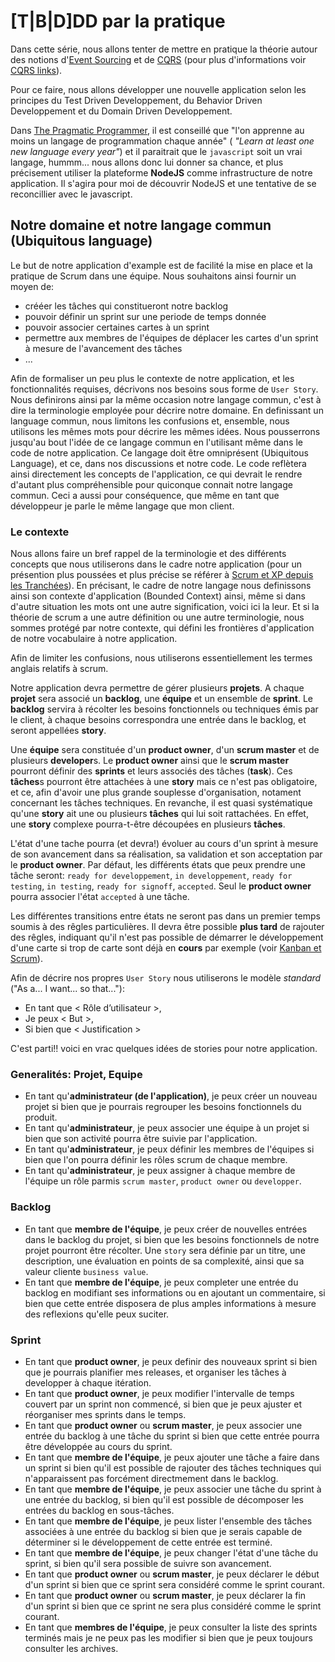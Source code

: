 # [T|B|D]DD par la pratique

Dans cette série, nous allons tenter de mettre en pratique la théorie autour des notions 
d'[Event Sourcing][event-sourcing] et de [CQRS][cqrs] (pour plus d'informations voir [CQRS links][cqrs-links]).

Pour ce faire, nous allons développer une nouvelle application selon les principes du Test Driven Developpement,
du Behavior Driven Developpement et du Domain Driven Developpement.

[event-sourcing]:http://technbolts.tumblr.com/post/11317032794
[cqrs]:http://martinfowler.com/bliki/CQRS.html
[cqrs-links]:http://technbolts.tumblr.com/post/10529825424

Dans [The Pragmatic Programmer](http://pragprog.com/refer/pragpub24/titles/tpp/the-pragmatic-programmer), 
il est conseillé que "l'on apprenne au moins un langage de programmation chaque année" (
*"Learn at least one new language every year"*) et il paraitrait que le `javascript` soit un vrai langage,
hummm... nous allons donc lui donner sa chance, et plus précisement utiliser la plateforme **NodeJS**
comme infrastructure de notre application. Il s'agira pour moi de découvrir NodeJS et une tentative de
se reconcillier avec le javascript.

## Notre domaine et notre langage commun (Ubiquitous language)

Le but de notre application d'example est de facilité la mise en place et la pratique de Scrum dans une équipe.
Nous souhaitons ainsi fournir un moyen de:

* crééer les tâches qui constitueront notre backlog
* pouvoir définir un sprint sur une periode de temps donnée
* pouvoir associer certaines cartes à un sprint
* permettre aux membres de l'équipes de déplacer les cartes d'un sprint à mesure de l'avancement des tâches
* ...

Afin de formaliser un peu plus le contexte de notre application, et les fonctionnalités requises, décrivons nos besoins sous
forme de `User Story`. Nous definirons ainsi par la même occasion notre langage commun, c'est à dire la terminologie employée
pour décrire notre domaine. En definissant un language commun, nous limitons les confusions et, ensemble, nous utilisons les 
mêmes mots pour décrire les mêmes idées. Nous pousserrons jusqu'au bout l'idée de ce langage commun en l'utilisant même dans
le code de notre application. Ce langage doit être omniprésent (Ubiquitous Language), et ce, dans nos discussions et notre 
code. Le code reflètera ainsi directement les concepts de l'application, ce qui devrait le rendre d'autant plus compréhensible
pour quiconque connait notre langage commun. Ceci a aussi pour conséquence, que même en tant que développeur je parle le 
même langage que mon client.

### Le contexte

Nous allons faire un bref rappel de la terminologie et des différents concepts que nous utiliserons dans le cadre
notre application (pour un présention plus poussées et plus précise se référer à [Scrum et XP depuis les Tranchées][scrum-xp-trenches]).
En précisant, le cadre de notre langage nous definissons ainsi son contexte d'application (Bounded Context) ainsi,
même si dans d'autre situation les mots ont une autre signification, voici ici la leur. Et si la théorie de
scrum a une autre définition ou une autre terminologie, nous sommes protégé par notre contexte, qui défini les
frontières d'application de notre vocabulaire à notre application.

[scrum-xp-trenches]:ftp://ftp-developpez.com/henrik-kniberg/agile/scrum/ScrumAndXpFromTheTrenchesFrench.pdf

Afin de limiter les confusions, nous utiliserons essentiellement les termes anglais relatifs à scrum.

Notre application devra permettre de gérer plusieurs **projets**. A chaque **projet** sera associé un **backlog**,
une **équipe** et un ensemble de **sprint**.
Le **backlog** servira à récolter les besoins fonctionnels ou techniques émis par le client, à chaque besoins
correspondra une entrée dans le backlog, et seront appellées **story**. 

Une **équipe** sera constituée d'un **product owner**, d'un **scrum master** et de plusieurs
**developer**s. Le **product owner** ainsi que le **scrum master** pourront définir des **sprints** et leurs
associés des tâches (**task**). Ces **tâches**s pourront être attachées à une **story** mais ce n'est pas obligatoire, et ce,
afin d'avoir une plus grande souplesse d'organisation, notament concernant les tâches techniques. En revanche, il est
quasi systématique qu'une **story** ait une ou plusieurs **tâches** qui lui soit rattachées. En effet, une **story**
complexe pourra-t-être découpées en plusieurs **tâches**.

L'état d'une tache pourra (et devra!) évoluer au cours d'un sprint à mesure de son avancement dans sa réalisation, 
sa validation et son acceptation par le **product owner**. Par défaut, les différents états que peux prendre une tâche 
seront: `ready for developpement`, `in developpement`, `ready for testing`, `in testing`, `ready for signoff`, `accepted`.
Seul le **product owner** pourra associer l'état `accepted` à une tâche. 

Les différentes transitions entre états ne seront pas dans un premier temps soumis à des rêgles particulières. 
Il devra être possible **plus tard** de rajouter des rêgles, indiquant qu'il n'est pas possible de démarrer 
le développement d'une carte si trop de carte sont déjà en **cours** par exemple (voir [Kanban et Scrum][kanban-scrum-fr]).

[kanban-scrum-fr]:http://www.infoq.com/resource/news/2010/01/kanban-scrum-minibook/en/resources/KanbanAndScrum-French.pdf


Afin de décrire nos propres `User Story` nous utiliserons le modèle *standard* ("As a... I want... so that..."):

* En tant que  < Rôle d’utilisateur >,
* Je peux  < But >,
* Si bien que  < Justification >

C'est parti!! voici en vrac quelques idées de stories pour notre application.

### Generalités: Projet, Equipe

* En tant qu'**administrateur (de l'application)**, je peux créer un nouveau projet si bien que je pourrais 
  regrouper les besoins fonctionnels du produit.
* En tant qu'**administrateur**, je peux associer une équipe à un projet si bien que son 
  activité pourra être suivie par l'application.
* En tant qu'**administrateur**, je peux définir les membres de l'équipes si bien que l'on pourra définir
  les rôles scrum de chaque membre.
* En tant qu'**administrateur**, je peux assigner à chaque membre de l'équipe un rôle parmis `scrum master`,
  `product owner` ou `developper`.


### Backlog

* En tant que **membre de l'équipe**, je peux créer de nouvelles entrées dans le backlog du projet, si bien que les besoins fonctionnels de notre projet pourront être récolter. 
  Une `story` sera définie par un titre, une description, une évaluation en points de sa complexité, ainsi que sa valeur cliente `business value`.
* En tant que **membre de l'équipe**, je peux completer une entrée du backlog en modifiant ses informations ou en 
  ajoutant un commentaire, si bien que cette entrée disposera de plus amples informations à mesure des reflexions
  qu'elle peux suciter.

### Sprint

* En tant que **product owner**, je peux definir des nouveaux sprint si bien que je pourrais planifier mes releases,
  et organiser les tâches à developper à chaque itération.
* En tant que **product owner**, je peux modifier l'intervalle de temps couvert par un sprint non commencé, si bien que
  je peux ajuster et réorganiser mes sprints dans le temps. 
* En tant que **product owner** ou **scrum master**, je peux associer une entrée du backlog à une tâche du sprint si bien
  que cette entrée pourra être développée au cours du sprint.
* En tant que **membre de l'équipe**, je peux ajouter une tâche a faire dans un sprint si bien qu'il est possible
  de rajouter des tâches techniques qui n'apparaissent pas forcément directmement dans le backlog.
* En tant que **membre de l'équipe**, je peux associer une tâche du sprint à une entrée du backlog, si bien qu'il est 
  possible de décomposer les entrées du backlog en sous-tâches. 
* En tant que **membre de l'équipe**, je peux lister l'ensemble des tâches associées à une entrée du backlog 
  si bien que je serais capable de déterminer si le développement de cette entrée est terminé.
* En tant que **membre de l'équipe**, je peux changer l'état d'une tâche du sprint, si bien qu'il sera possible de suivre
  son avancement. 
* En tant que **product owner** ou **scrum master**, je peux déclarer le début d'un sprint si bien que ce sprint sera
  considéré comme le sprint courant.
* En tant que **product owner** ou **scrum master**, je peux déclarer la fin d'un sprint si bien que ce sprint ne sera
  plus considéré comme le sprint courant.
* En tant que **membres de l'équipe**, je peux consulter la liste des sprints terminés mais je ne peux
  pas les modifier si bien que je peux toujours consulter les archives.


